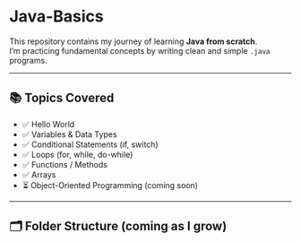 # Java-Basics

This repository contains my journey of learning **Java from scratch**.  
I’m practicing fundamental concepts by writing clean and simple `.java` programs.

---

## 📚 Topics Covered

- ✅ Hello World
- ✅ Variables & Data Types
- ✅ Conditional Statements (if, switch)
- ✅ Loops (for, while, do-while)
- ✅ Functions / Methods
- ✅ Arrays
- ⏳ Object-Oriented Programming (coming soon)

---

## 🗂️ Folder Structure (coming as I grow)

